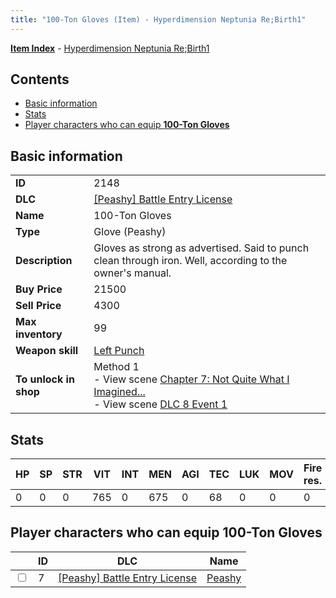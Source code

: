 ```yaml
---
title: "100-Ton Gloves (Item) - Hyperdimension Neptunia Re;Birth1"
---
```


[**Item Index**](/neptunia/rb1/item/index.html) - [Hyperdimension Neptunia Re;Birth1](/neptunia/rb1)

## Contents

- [Basic information](#basic-information)
- [Stats](#stats)
- [Player characters who can equip **100-Ton Gloves**](#player-characters-who-can-equip-100-ton-gloves)

## Basic information

|   |   |
| -- | -- |
| **ID** | 2148 |
| **DLC** | [[Peashy] Battle Entry License](/neptunia/rb1/dlc/8-peashy.html) |
| **Name** | 100-Ton Gloves |
| **Type** | Glove (Peashy) |
| **Description** | Gloves as strong as advertised. Said to punch clean through iron. Well, according to the owner's manual. |
| **Buy Price** | 21500 |
| **Sell Price** | 4300 |
| **Max inventory** | 99 |
| **Weapon skill** | [Left Punch](/neptunia/rb1/skill/8-1203-left-punch.html) |
| **To unlock in shop** | Method 1<br />- View scene [Chapter 7: Not Quite What I Imagined...](/neptunia/rb1/scene/1-701-chapter-7-not-quite-what-i-imagined.html)<br />- View scene [DLC 8 Event 1](/neptunia/rb1/scene/8-5020-dlc-8-event-1.html) |

## Stats

| HP | SP | STR | VIT | INT | MEN | AGI | TEC | LUK | MOV | Fire res. | Ice res. | Wind res. | Lightning res. |
| -- | -- | --- | --- | --- | --- | --- | --- | --- | --- | --------- | -------- | --------- | -------------- |
| 0 | 0 | 0 | 765 | 0 | 675 | 0 | 68 | 0 | 0 | 0 | 0 | 0 | 0 |

## Player characters who can equip **100-Ton Gloves**

|    | ID | DLC | Name |
| -- | -- | --- | ---- |
| <input type="checkbox" id="rb1-player-8-7" class="trackbox" /> | 7 | [[Peashy] Battle Entry License](/neptunia/rb1/dlc/8-peashy.html) | [Peashy](/neptunia/rb1/player/8-7-peashy.html) |